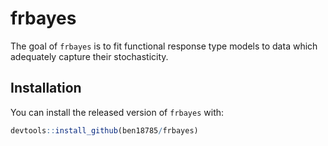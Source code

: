 # frbayes

The goal of `frbayes` is to fit functional response type models to data which adequately capture their stochasticity.

## Installation

You can install the released version of `frbayes` with:

``` r
devtools::install_github(ben18785/frbayes)
```
